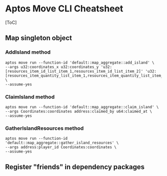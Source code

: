 # Aptos Move CLI Cheatsheet

[ToC]

## Map singleton object

### AddIsland method

```shell
aptos move run --function-id 'default::map_aggregate::add_island' \
--args u32:coordinates_x u32:coordinates_y 'u32:[resources_item_id_list_item_1,resources_item_id_list_item_2]' 'u32:[resources_item_quantity_list_item_1,resources_item_quantity_list_item_2]' \
--assume-yes
```

### ClaimIsland method

```shell
aptos move run --function-id 'default::map_aggregate::claim_island' \
--args Coordinates:coordinates address:claimed_by u64:claimed_at \
--assume-yes
```

### GatherIslandResources method

```shell
aptos move run --function-id 'default::map_aggregate::gather_island_resources' \
--args address:player_id Coordinates:coordinates \
--assume-yes
```

## Register "friends" in dependency packages

